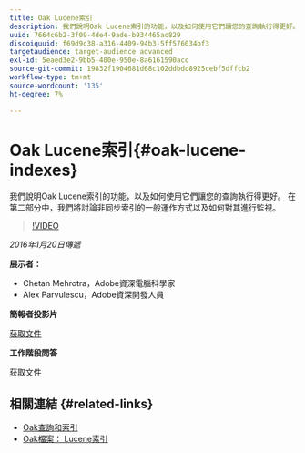 ```yaml
---
title: Oak Lucene索引
description: 我們說明Oak Lucene索引的功能，以及如何使用它們讓您的查詢執行得更好。 在第二部分中，我們將討論非同步索引的一般運作方式以及如何對其進行監視。
uuid: 7664c6b2-3f09-4de4-9ade-b934465ac829
discoiquuid: f69d9c38-a316-4409-94b3-5ff576034bf3
targetaudience: target-audience advanced
exl-id: 5eaed3e2-9bb5-400e-950e-8a6161590acc
source-git-commit: 19832f1904681d68c102ddbdc8925cebf5dffcb2
workflow-type: tm+mt
source-wordcount: '135'
ht-degree: 7%

---
```


# Oak Lucene索引{#oak-lucene-indexes}

我們說明Oak Lucene索引的功能，以及如何使用它們讓您的查詢執行得更好。 在第二部分中，我們將討論非同步索引的一般運作方式以及如何對其進行監視。

>[!VIDEO](https://video.tv.adobe.com/v/19303/?quality=9)

*2016年1月20日傳遞*

**展示者：**

* Chetan Mehrotra，Adobe資深電腦科學家
* Alex Parvulescu，Adobe資深開發人員

**簡報者投影片**

[获取文件](assets/aem-gems-012016-oak-lucene-indexes-async-local.pdf)

**工作階段問答**

[获取文件](assets/q-a-1-20-16-gem-session-oak-lucene-indexes.pdf)

## 相關連結 {#related-links}

* [Oak查詢和索引](https://docs.adobe.com/docs/en/aem/6-1/deploy/platform/queries-and-indexing.html)
* [Oak檔案： Lucene索引](https://jackrabbit.apache.org/oak/docs/query/lucene.html)
